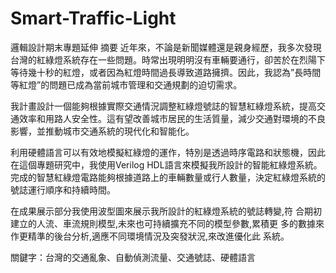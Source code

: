 # Smart-Traffic-Light
邏輯設計期末專題延伸
摘要
近年來，不論是新聞媒體還是親身經歷，我多次發現台灣的紅綠燈系統存在一些問題。時常出現明明沒有車輛要通行，卻苦於在烈陽下等待幾十秒的紅燈，或者因為紅燈時間過長導致道路擁擠。因此，我認為”長時間等紅燈”的問題已成為當前城市管理和交通規劃的迫切需求。

我計畫設計一個能夠根據實際交通情況調整紅綠燈號誌的智慧紅綠燈系統，提高交通效率和用路人安全性。這有望改善城市居民的生活質量，減少交通對環境的不良影響，並推動城市交通系統的現代化和智能化。

利用硬體語言可以有效地模擬紅綠燈的運作，特別是透過時序電路和狀態機，因此在這個專題研究中，我使用Verilog HDL語言來模擬我所設計的智能紅綠燈系統。完成的智慧紅綠燈電路能夠根據道路上的車輛數量或行人數量，決定紅綠燈系統的號誌運行順序和持續時間。

在成果展示部分我使用波型圖來展示我所設計的紅綠燈系統的號誌轉變,符
合期初建立的人流、車流規則模型,未來也可持續擴充不同的模型參數,累積更
多的數據來作更精準的後台分析,適應不同環境情況及突發狀況,來改進優化此
系統。


關鍵字：台灣的交通亂象、自動偵測流量、交通號誌、硬體語言
